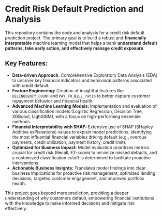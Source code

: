 # Credit Risk Default Prediction and Analysis

This repository contains the code and analysis for a credit risk default prediction project. The primary goal is to build a robust and **financially interpretable** machine learning model that helps a bank **understand default patterns, take early action, and effectively manage credit exposure.**

## Key Features:

-   **Data-driven Approach:** Comprehensive Exploratory Data Analysis (EDA) to uncover key financial indicators and behavioral patterns associated with credit default.
-   **Feature Engineering:** Creation of insightful features like `DELINQUENCY_COUNT` and `PAY_TO_BILL_ratio` to better capture customer repayment behavior and financial health.
-   **Advanced Machine Learning Models:** Implementation and evaluation of various classification models (Logistic Regression, Decision Tree, XGBoost, LightGBM), with a focus on high-performing ensemble methods.
-   **Financial Interpretability with SHAP:** Extensive use of SHAP (SHapley Additive exPlanations) values to explain model predictions, identifying the most influential financial variables driving default (e.g., overdue payments, credit utilization, payment history, credit limit).
-   **Optimized for Business Impact:** Model evaluation prioritizes metrics crucial for credit risk (Recall, F2-score) to minimize missed defaults, and a customized classification cutoff is determined to facilitate proactive interventions.
-   **Actionable Business Insights:** Translates model findings into clear business implications for proactive risk management, optimized lending decisions, targeted customer engagement, and improved portfolio health.

This project goes beyond mere prediction, providing a deeper understanding of *why* customers default, empowering financial institutions with the knowledge to make informed decisions and mitigate risk effectively.
